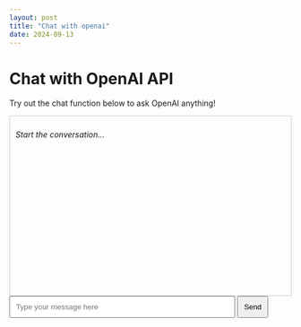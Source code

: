 ```yaml
---
layout: post
title: "Chat with openai"
date: 2024-09-13
---
```



# Chat with OpenAI API

Try out the chat function below to ask OpenAI anything!

<div id="chat-container">
    <div id="chat-messages" style="height: 300px; overflow-y: auto; border: 1px solid #ccc; padding: 10px;">
        <p><em>Start the conversation...</em></p>
    </div>
    <input type="text" id="user-input" placeholder="Type your message here" style="width: 80%; padding: 10px;">
    <button id="send-btn" style="padding: 10px;">Send</button>
</div>

<script>
    document.getElementById('send-btn').addEventListener('click', function() {
        const userMessage = document.getElementById('user-input').value;
        if (userMessage.trim() === "") return;

        addMessageToChat("User", userMessage);
        callOpenAI(userMessage);
    });

    function addMessageToChat(sender, message) {
        const chatMessages = document.getElementById('chat-messages');
        chatMessages.innerHTML += `<p><strong>${sender}:</strong> ${message}</p>`;
        chatMessages.scrollTop = chatMessages.scrollHeight;  // Scroll to bottom
    }

    async function callOpenAI(message) {
        const response = await fetch('/.netlify/functions/openai-chat', {
            method: 'POST',
            headers: {
                'Content-Type': 'application/json'
            },
            body: JSON.stringify({ query: message })
        });

        if (response.ok) {
            const data = await response.json();
            addMessageToChat("AI", data.reply);
        } else {
            addMessageToChat("AI", "Error: Unable to fetch response from OpenAI.");
        }

        document.getElementById('user-input').value = '';  // Clear input field
    }
</script>
